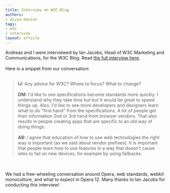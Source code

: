 ```yaml
---
title: Interview on W3C Blog
authors:
- divya-manian
tags:
- w3c
- interview
layout: article
---
```

Andreas and I were interviewed by Ian Jacobs, Head of W3C Marketing and Communications, for the W3C Blog. Read <a href="http://www.w3.org/QA/2012/02/interview_opera_on_the_web_of.html" target="_blank">the full interview here</a>.<br/><br/>Here is a snippet from our conversation:<br/><br/><blockquote class="bbquote"><p><strong>IJ:</strong> Any advice for W3C? Where to focus? What to change? <br/><br/><strong>DM:</strong> I&#39;d like to see specifications become standards more quickly. I understand why they take time but but it would be great to speed things up. Also, I&#39;d like to see more developers and designers learn what to do &quot;first hand&quot; from the specifications. A lot of people get their information 2nd or 3rd hand from browser vendors. That also results in people creating apps that are specific to an old way of doing things. <br/><br/><strong>AB:</strong> I agree that education of how to use web technologies the right way is important (as we said about vendor prefixes). It is important that people learn how to use features in a way that doesn&#39;t cause sites to fail on new devices, for example by using fallbacks.</p></blockquote><br/><br/>We had a free-wheeling conversation around Opera, web standards, webkit monoculture, and what to expect in Opera 12.  Many thanks to Ian Jacobs for conducting this interview!
